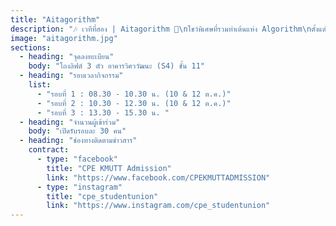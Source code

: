 ```yaml
---
title: "Aitagorithm"
description: "🎶 เวทีที่สอง | Aitagorithm 🧩\nโชว์พิเศษที่รวมท่าเต้นแห่ง Algorithm\nตั้งแต่ Sorting, B-Tree ไปจนถึง Shortest Path\nพร้อมเรื่องราวที่ทำให้เห็นว่า \"วิศวะคอมฯ แก้ปัญหาชีวิตจริงได้\""
image: "aitagorithm.jpg"
sections:
  - heading: "จุดลงทะเบียน"
    body: "โถงลิฟต์ 3 ตัว อาคารวิศววัฒนะ (S4) ชั้น 11"
  - heading: "รอบเวลากิจกรรม"
    list:
      - "รอบที่ 1 : 08.30 - 10.30 น. (10 & 12 ต.ค.)"
      - "รอบที่ 2 : 10.30 - 12.30 น. (10 & 12 ต.ค.)"
      - "รอบที่ 3 : 13.30 - 15.30 น. "
  - heading: "จำนวนผู้เข้าร่วม"
    body: "เปิดรับรอบละ 30 คน"
  - heading: "ช่องทางติดตามข่าวสาร"
    contract:
      - type: "facebook"
        title: "CPE KMUTT Admission"
        link: "https://www.facebook.com/CPEKMUTTADMISSION"
      - type: "instagram"
        title: "cpe_studentunion"
        link: "https://www.instagram.com/cpe_studentunion"
---
```

